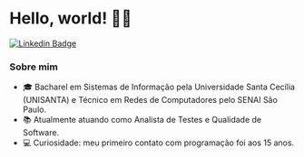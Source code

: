 # Hello, world! 🖖🏻

[![Linkedin Badge](https://img.shields.io/badge/-LinkedIn-blue?style=flat-square&logo=Linkedin&logoColor=white&link=https://www.linkedin.com/in/alexandreluuz/)](https://www.linkedin.com/in/alexandreluuz/)

### Sobre mim

- 🎓 Bacharel em Sistemas de Informação pela Universidade Santa Cecília (UNISANTA) e Técnico em Redes de Computadores pelo SENAI São Paulo.
- 📚 Atualmente atuando como Analista de Testes e Qualidade de Software.
- 💻 Curiosidade: meu primeiro contato com programação foi aos 15 anos.
